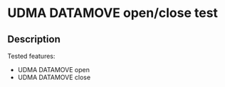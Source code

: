 # UDMA DATAMOVE open/close test

## Description

Tested features:

- UDMA DATAMOVE open
- UDMA DATAMOVE close
